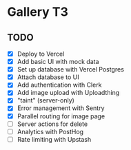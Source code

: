 # Gallery T3

## TODO

- [x] Deploy to Vercel
- [x] Add basic UI with mock data
- [x] Set up database with Vercel Postgres
- [x] Attach database to UI
- [x] Add authentication with Clerk
- [x] Add image upload with Uploadthing
- [x] "taint" (server-only)
- [x] Error management with Sentry
- [x] Parallel routing for image page
- [ ] Server actions for delete
- [ ] Analytics with PostHog
- [ ] Rate limiting with Upstash
